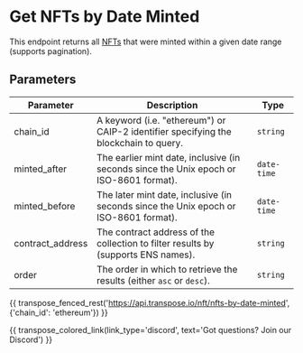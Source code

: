 # Get NFTs by Date Minted

This endpoint returns all [NFTs](../models/nft_model.md) that were minted within a given date range (supports pagination).

## Parameters
| Parameter     | Description                                                                          | Type     | 
|---------------|--------------------------------------------------------------------------------------|----------|
| chain_id      | A keyword (i.e. "ethereum") or CAIP-2 identifier specifying the blockchain to query. | `string` | 
| minted_after | The earlier mint date, inclusive (in seconds since the Unix epoch or ISO-8601 format).    | `date-time` | 
| minted_before | The later mint date, inclusive (in seconds since the Unix epoch or ISO-8601 format).    | `date-time` | 
| contract_address | The contract address of the collection to filter results by (supports ENS names).    | `string` | 
| order | The order in which to retrieve the results (either `asc` or `desc`).    | `string` | 

{{ transpose_fenced_rest('https://api.transpose.io/nft/nfts-by-date-minted', {'chain_id': 'ethereum'}) }}

{{ transpose_colored_link(link_type='discord', text='Got questions?  Join our Discord') }}
